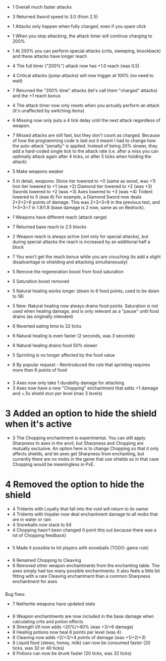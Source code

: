 #####
* 1    Overall much faster attacks
* 3    Returned Sword speed to 3.0 (from 2.5)
* 1    Attacks only happen when fully charged, even if you spam click
* 1    When you stop attacking, the attack timer will continue charging to 200%
* 1    At 200% you can perform special attacks (crits, sweeping, knockback) and these attacks have longer reach
* 4    The full timer ("200%") attack now has +1.0 reach (was 0.5)
* 4    Critical attacks (jump-attacks) will now trigger at 100% (no need to wait)
* 7    Returned the "200% time" attacks (let's call them "charged" attacks) and the +1 reach bonus
* 4    The attack timer now only resets when you actually perform an attack (it's unaffected by switching items)
* 6    Missing now only puts a 4 tick delay until the next attack regardless of weapon.
* 7    Missed attacks are still fast, but they don't count as charged. Because of how the programming code is laid out it meant I had to change how the auto-attack "penalty" is applied. Instead of being 20% slower, they add a hard-coded single tick to the attack rate (i.e. after a miss you can optimally attack again after 4 ticks, or after 5 ticks when holding the attack)
* 5    Make weapons weaker
* 5 In detail, weapons:
    Stone tier lowered to +0 (same as wood, was +1)
    Iron tier lowered to +1 (was +2)
    Diamond tier lowered to +2 (was +3)
    Swords lowered to +2 (was +3)
    Axes lowered to +3 (was +4)
    Trident lowered to 5 (was 6)
For example, a Diamond Sword now deals 2+2+2=6 points of damage. This was 2+3+3=8 in the previous test, and 1+3+3=7 in 1.9/1.8 (base damage is 2 now, same as on Bedrock).

* 1    Weapons have different reach (attack range)
* 7    Returned base reach to 2.5 blocks
* 2    Weapon reach is always active (not only for special attacks), but during special attacks the reach is increased by an additional half a block
* 7    You won't get the reach bonus while you are crouching (to add a slight disadvantage to shielding and attacking simultaneously)

* 5    Remove the regeneration boost from food saturation
* 5    Saturation boost removed
* 5    Natural healing works longer (down to 6 food points, used to be down to 18)
* 5    New: Natural healing now always drains food points. Saturation is not used when healing damage, and is only relevant as a "pause" until food drains (as originally intended)
* 6    Reverted eating time to 32 ticks
* 6    Natural healing is even faster (2 seconds, was 3 seconds)
* 6    Natural healing drains food 50% slower

* 5    Sprinting is no longer affected by the food value
* 6    By popular request - Reintroduced the rule that sprinting requires more than 6 points of food
#####
* 3    Axes now only take 1 durability damage for attacking
* 3    Axes now have a new "Chopping" enchantment that adds +1 damage and +.5s shield stun per level (max 3 levels)
# 3    Added an option to hide the shield when it's active
* 3 The Chopping enchantment is experimental. You can still apply Sharpness to axes in the anvil, but Sharpness and Chopping are mutually exclusive. An option here is to change Chopping so that it only affects shields, and let axes get Sharpness from enchanting, but currently there are no mobs in the game that use shields so in that case Chopping would be meaningless in PvE.
#####
# 4    Removed the option to hide the shield
* 4    Tridents with Loyalty that fall into the void will return to its owner
* 4    Tridents with Impaler now deal enchantment damage to all mobs that are in water or rain
* 4    Snowballs now stack to 64
* 4    Chopping hasn't been changed (I point this out because there was a lot of Chopping feedback)
#####
* 5    Made it possible to hit players with snowballs (TODO: game rule)
#####
* 6    Renamed Chopping to Cleaving
* 6    Removed other weapon enchantments from the enchanting table. The axes simply had too many possible enchantments. It also feels a little bit fitting with a rare Cleaving enchantment than a common Sharpness enchantment for axes
#####
Bug fixes:
* 7    Netherite weapons have updated stats
#####
* 8    Weapon enchantments are now included in the base damage when calculating crits and potion effects
* 8    Strength I/II now adds +20%/+40% (was +3/+6 damage)
* 8    Healing potions now heal 6 points per level (was 4)
* 8    Cleaving now adds +2/+3/+4 points of damage (was +1/+2/+3)
* 8    Liquid food (stews, honey, milk) can now be consumed faster (20 ticks, was 32 or 40 ticks)
* 8    Potions can now be drunk faster (20 ticks, was 32 ticks)

